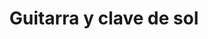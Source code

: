 ---
title: Guitarra y clave de sol
date: 
draft: false

# descripcion
description : Guitarra y clave de sol

materials: Plata 925

color: Plateado

dimensions: 1cm x 2cm (cada pieza)

code: 02-14-0233

type: "Dijes"

categories: []

price: $3.390,00

# Images
# first image will be shown in the product page
images:
  # - image: "images/path_to_image"
  # La ubicacion de las imagenes es imagenes/Dijes/Dijes.Plata/02-14-0233-guitarra-y-clave-de-sol
  - image: "./images/dijes/plata/02-14-0233-guitarra-y-clave-de-sol.JPG"
---